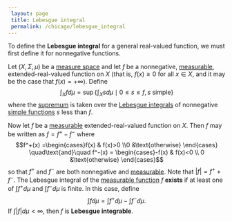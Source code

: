 ```yaml
---
 layout: page
 title: Lebesgue integral
 permalink: /chicago/lebesgue_integral
---
```


To define the **Lebesgue integral** for a general real-valued function, we must first define it for nonnegative functions.

Let $(X,\Sigma,\mu)$ be a [measure space](https://mathgloss.github.io/MathGloss/chicago/measure_space) and let $f$ be a nonnegative, [measurable](https://mathgloss.github.io/MathGloss/chicago/measurable_function), extended-real-valued function on $X$ (that is, $f(x) \geq 0$ for all $x \in X$, and it may be the case that $f(x) = +\infty$). Define $$\int_X fd\mu = \sup\left\{\int_X sd\mu \mid 0\leq s\leq f, s \text{ simple}\right\}$$ where the [supremum](https://mathgloss.github.io/MathGloss/chicago/supremum) is taken over the [Lebesgue integrals](https://mathgloss.github.io/MathGloss/chicago/Lebesgue_integral_of_a_simple_function) of nonnegative [simple functions](https://mathgloss.github.io/MathGloss/chicago/simple_function) $s$ less than $f$.

Now let $f$ be a [measurable](https://mathgloss.github.io/MathGloss/chicago/####################measurable) extended-real-valued function on $X$. Then $f$ may be written as $f = f^+ - f^-$ where $$f^+(x) =\begin{cases}f(x) & f(x)>0 \\0 &\text{otherwise} \end{cases} \quad\text{and}\quad f^-(x) = \begin{cases}-f(x) & f(x)<0 \\ 0 &\text{otherwise} \end{cases}$$ so that $f^+$ and $f^-$ are both nonnegative and [measurable](https://mathgloss.github.io/MathGloss/chicago/####################measurable). Note that $|f| = f^+ + f^-$. The Lebesgue integral of the [measurable function](https://mathgloss.github.io/MathGloss/chicago/measurable_function) $f$ **exists** if at least one of $\int f^+d\mu$ and $\int f^- d\mu$ is finite. In this case, define $$\int f d\mu = \int f^+d\mu - \int f^-d\mu.$$ If $\int|f|d\mu < \infty$, then $f$ is **Lebesgue integrable**.